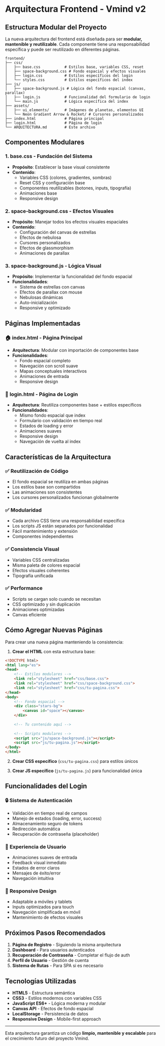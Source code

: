 # Arquitectura Frontend - Vmind v2

## Estructura Modular del Proyecto

La nueva arquitectura del frontend está diseñada para ser **modular, mantenible y reutilizable**. Cada componente tiene una responsabilidad específica y puede ser reutilizado en diferentes páginas.

```
frontend/
├── css/
│   ├── base.css           # Estilos base, variables CSS, reset
│   ├── space-background.css # Fondo espacial y efectos visuales
│   ├── login.css          # Estilos específicos del login
│   └── styles.css         # Estilos específicos del index
├── js/
│   ├── space-background.js # Lógica del fondo espacial (canvas, parallax)
│   ├── login.js           # Funcionalidad del formulario de login
│   └── main.js            # Lógica específica del index
├── assets/
│   ├── ui_elements/       # Imágenes de planetas, elementos UI
│   └── Neon Gradient Arrow & Rocket/ # Cursores personalizados
├── index.html             # Página principal
├── login.html             # Página de login
└── ARQUITECTURA.md        # Este archivo
```

## Componentes Modulares

### 1. **base.css** - Fundación del Sistema
- **Propósito**: Establecer la base visual consistente
- **Contenido**:
  - Variables CSS (colores, gradientes, sombras)
  - Reset CSS y configuración base
  - Componentes reutilizables (botones, inputs, tipografía)
  - Animaciones base
  - Responsive design

### 2. **space-background.css** - Efectos Visuales
- **Propósito**: Manejar todos los efectos visuales espaciales
- **Contenido**:
  - Configuración del canvas de estrellas
  - Efectos de nebulosa
  - Cursores personalizados
  - Efectos de glassmorphism
  - Animaciones de parallax

### 3. **space-background.js** - Lógica Visual
- **Propósito**: Implementar la funcionalidad del fondo espacial
- **Funcionalidades**:
  - Sistema de estrellas con canvas
  - Efectos de parallax con mouse
  - Nebulosas dinámicas
  - Auto-inicialización
  - Responsive y optimizado

## Páginas Implementadas

### 🏠 **index.html** - Página Principal
- **Arquitectura**: Modular con importación de componentes base
- **Funcionalidades**:
  - Fondo espacial completo
  - Navegación con scroll suave
  - Mapas conceptuales interactivos
  - Animaciones de entrada
  - Responsive design

### 🔐 **login.html** - Página de Login
- **Arquitectura**: Reutiliza componentes base + estilos específicos
- **Funcionalidades**:
  - Mismo fondo espacial que index
  - Formulario con validación en tiempo real
  - Estados de loading y error
  - Animaciones suaves
  - Responsive design
  - Navegación de vuelta al index

## Características de la Arquitectura

### ✅ **Reutilización de Código**
- El fondo espacial se reutiliza en ambas páginas
- Los estilos base son compartidos
- Las animaciones son consistentes
- Los cursores personalizados funcionan globalmente

### ✅ **Modularidad**
- Cada archivo CSS tiene una responsabilidad específica
- Los scripts JS están separados por funcionalidad
- Fácil mantenimiento y extensión
- Componentes independientes

### ✅ **Consistencia Visual**
- Variables CSS centralizadas
- Misma paleta de colores espacial
- Efectos visuales coherentes
- Tipografía unificada

### ✅ **Performance**
- Scripts se cargan solo cuando se necesitan
- CSS optimizado y sin duplicación
- Animaciones optimizadas
- Canvas eficiente

## Cómo Agregar Nuevas Páginas

Para crear una nueva página manteniendo la consistencia:

1. **Crear el HTML** con esta estructura base:
```html
<!DOCTYPE html>
<html lang="es">
<head>
    <!-- Estilos modulares -->
    <link rel="stylesheet" href="css/base.css">
    <link rel="stylesheet" href="css/space-background.css">
    <link rel="stylesheet" href="css/tu-pagina.css">
</head>
<body>
    <!-- Fondo espacial -->
    <div class="stars-bg">
        <canvas id="space"></canvas>
    </div>
    
    <!-- Tu contenido aquí -->
    
    <!-- Scripts modulares -->
    <script src="js/space-background.js"></script>
    <script src="js/tu-pagina.js"></script>
</body>
</html>
```

2. **Crear CSS específico** (`css/tu-pagina.css`) para estilos únicos

3. **Crear JS específico** (`js/tu-pagina.js`) para funcionalidad única

## Funcionalidades del Login

### 🔒 **Sistema de Autenticación**
- Validación en tiempo real de campos
- Manejo de estados (loading, error, success)
- Almacenamiento seguro de tokens
- Redirección automática
- Recuperación de contraseña (placeholder)

### 🎨 **Experiencia de Usuario**
- Animaciones suaves de entrada
- Feedback visual inmediato
- Estados de error claros
- Mensajes de éxito/error
- Navegación intuitiva

### 📱 **Responsive Design**
- Adaptable a móviles y tablets
- Inputs optimizados para touch
- Navegación simplificada en móvil
- Mantenimiento de efectos visuales

## Próximos Pasos Recomendados

1. **Página de Registro** - Siguiendo la misma arquitectura
2. **Dashboard** - Para usuarios autenticados
3. **Recuperación de Contraseña** - Completar el flujo de auth
4. **Perfil de Usuario** - Gestión de cuenta
5. **Sistema de Rutas** - Para SPA si es necesario

## Tecnologías Utilizadas

- **HTML5** - Estructura semántica
- **CSS3** - Estilos modernos con variables CSS
- **JavaScript ES6+** - Lógica moderna y modular
- **Canvas API** - Efectos de fondo espacial
- **LocalStorage** - Persistencia de datos
- **Responsive Design** - Mobile-first approach

---

Esta arquitectura garantiza un código **limpio, mantenible y escalable** para el crecimiento futuro del proyecto Vmind.
